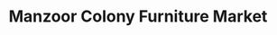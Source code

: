 ---
title: "Manzoor Colony Furniture Market"
url: /karachi/manzoor-colony-furniture-market/
shop: furniture
---